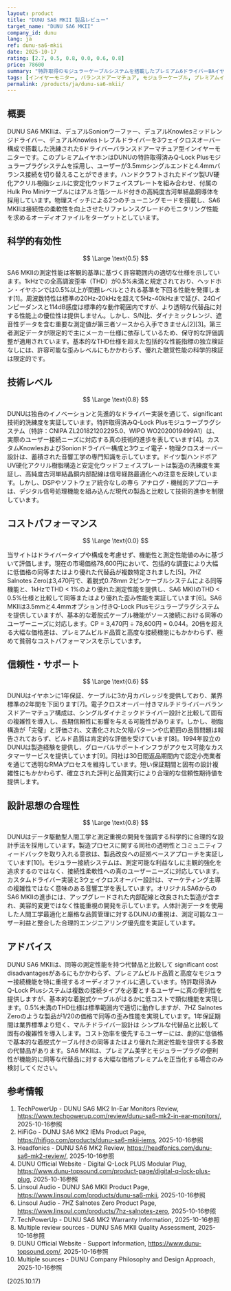 ```yaml
---
layout: product
title: "DUNU SA6 MKII 製品レビュー"
target_name: "DUNU SA6 MKII"
company_id: dunu
lang: ja
ref: dunu-sa6-mkii
date: 2025-10-17
rating: [2.7, 0.5, 0.8, 0.0, 0.6, 0.8]
price: 78600
summary: "特許取得のモジュラーケーブルシステムを搭載したプレミアム6ドライバーBAイヤホン。リファレンスチューニングと高度な接続性を提供するが、同等性能の代替品と比較して大幅な価格プレミアムが存在する。"
tags: [インイヤーモニター, バランスドアーマチュア, モジュラーケーブル, プレミアムイヤホン, DUNU]
permalink: /products/ja/dunu-sa6-mkii/
---
```


## 概要

DUNU SA6 MKIIは、デュアルSonionウーファー、デュアルKnowlesミッドレンジドライバー、デュアルKnowlesトレブルドライバーを3ウェイクロスオーバー構成で搭載した洗練された6ドライバーバランスドアーマチュア型インイヤーモニターです。このプレミアムイヤホンはDUNUの特許取得済みQ-Lock Plusモジュラープラグシステムを採用し、ユーザーが3.5mmシングルエンドと4.4mmバランス接続を切り替えることができます。ハンドクラフトされたドイツ製UV硬化アクリル樹脂シェルに安定化ウッドフェイスプレートを組み合わせ、付属のHulk Pro Miniケーブルにはアルミ箔シールド付きの高純度古河単結晶銅導体を採用しています。物理スイッチによる2つのチューニングモードを搭載し、SA6 MKIIは接続性の柔軟性を向上させたリファレンスグレードのモニタリング性能を求めるオーディオファイルをターゲットとしています。

## 科学的有効性

$$ \Large \text{0.5} $$

SA6 MKIIの測定性能は客観的基準に基づく許容範囲内の適切な仕様を示しています。1kHzでの全高調波歪率（THD）が0.5%未満と規定されており、ヘッドホン・イヤホンでは0.5%以上が問題レベルとされる基準を下回る性能を発揮します[1]。周波数特性は標準の20Hz-20kHzを超えて5Hz-40kHzまで延び、24Ωインピーダンスと114dB感度は標準的な動作範囲内ですが、より透明な代替品に対する性能上の優位性は提供しません。しかし、S/N比、ダイナミックレンジ、遮音性データを含む重要な測定値が第三者ソースから入手できません[2][3]。第三者測定データが限定的で主にメーカー仕様に依存しているため、保守的な評価調整が適用されています。基本的なTHD仕様を超えた包括的な性能指標の独立検証なしには、許容可能な歪みレベルにもかかわらず、優れた聴覚性能の科学的検証は限定的です。

## 技術レベル

$$ \Large \text{0.8} $$

DUNUは独自のイノベーションと先進的なドライバー実装を通じて、significant技術的洗練度を実証しています。特許取得済みQ-Lock Plusモジュラープラグシステム（特許：CNIPA ZL201821202295.0、WIPO WO2020019499A1）は、実際のユーザー接続ニーズに対応する真の技術的進歩を表しています[4]。カスタムKnowlesおよびSonionドライバー構成と3ウェイ電子・物理クロスオーバー設計は、蓄積された音響工学の専門知識を示しています。ドイツ製ハンドポアUV硬化アクリル樹脂構造と安定化ウッドフェイスプレートは製造の洗練度を実証し、高純度古河単結晶銅内部配線は信号経路最適化への注意を反映しています。しかし、DSPやソフトウェア統合なしの専ら アナログ・機械的アプローチは、デジタル信号処理機能を組み込んだ現代の製品と比較して技術的進歩を制限しています。

## コストパフォーマンス

$$ \Large \text{0.0} $$

当サイトはドライバータイプや構成を考慮せず、機能性と測定性能値のみに基づいて評価します。現在の市場価格78,600円において、包括的な調査により大幅に低価格の同等またはより優れた代替品が複数特定されました[5]。7HZ Salnotes Zeroは3,470円で、着脱式0.78mm 2ピンケーブルシステムによる同等機能と、1kHzでTHD < 1%のより優れた測定性能を提供し、SA6 MKIIのTHD < 0.5%仕様と比較して同等またはより優れた歪み性能を実証しています[6]。SA6 MKIIは3.5mmと4.4mmオプション付きQ-Lock Plusモジュラープラグシステムを提供していますが、基本的な着脱式ケーブル機能がソース接続における同等のユーザーニーズに対応します。CP = 3,470円 ÷ 78,600円 = 0.044。20倍を超える大幅な価格差は、プレミアムビルド品質と高度な接続機能にもかかわらず、極めて貧弱なコストパフォーマンスを示しています。

## 信頼性・サポート

$$ \Large \text{0.6} $$

DUNUはイヤホンに1年保証、ケーブルに3か月カバレッジを提供しており、業界標準の2年間を下回ります[7]。電子クロスオーバー付きマルチドライバーバランスドアーマチュア構成は、シングルダイナミックドライバー設計と比較して固有の複雑性を導入し、長期信頼性に影響を与える可能性があります。しかし、樹脂構造が「完璧」と評価され、文書化された欠陥パターンや広範囲の品質問題は報告されておらず、ビルド品質は肯定的な評価を受けています[8]。1994年設立のDUNUは製造経験を提供し、グローバルサポートインフラがアクセス可能なカスタマーサービスを提供しています[9]。同社は30日間返品期間内で認定小売業者を通じて透明なRMAプロセスを維持しています。短い保証期間と固有の設計複雑性にもかかわらず、確立された評判と品質実行により合理的な信頼性期待値を提供します。

## 設計思想の合理性

$$ \Large \text{0.8} $$

DUNUはデータ駆動型人間工学と測定重視の開発を強調する科学的に合理的な設計手法を採用しています。製造プロセスに関する同社の透明性とコミュニティフィードバックを取り入れる意欲は、製品改良への証拠ベースアプローチを実証しています[10]。モジュラー接続システムは、測定可能な利益なしに主観的強化を追求するのではなく、接続性柔軟性への真のユーザーニーズに対応しています。カスタムドライバー実装と3ウェイクロスオーバー設計は、マーケティング主導の複雑性ではなく意味のある音響工学を表しています。オリジナルSA6からのSA6 MKIIの進歩には、アップグレードされた内部配線と改良された製造が含まれ、美容的変更ではなく性能重視の開発を示しています。人体計測データを使用した人間工学最適化と厳格な品質管理に対するDUNUの重視は、測定可能なユーザー利益と整合した合理的エンジニアリング優先度を実証しています。

## アドバイス

DUNU SA6 MKIIは、同等の測定性能を持つ代替品と比較して significant cost disadvantagesがあるにもかかわらず、プレミアムビルド品質と高度なモジュラー接続機能を特に重視するオーディオファイルに適しています。特許取得済みQ-Lock Plusシステムは複数の接続タイプを必要とするユーザーに真の便利性を提供しますが、基本的な着脱式ケーブルがはるかに低コストで類似機能を実現します。0.5%未満のTHD仕様は標準範囲内で適切に動作しますが、7HZ Salnotes Zeroのような製品が1/20の価格で同等の歪み性能を実現しています。1年保証期間は業界標準より短く、マルチドライバー設計は シンプルな代替品と比較して固有の複雑性を導入します。コスト効率を優先するユーザーには、劇的に低価格で基本的な着脱式ケーブル付きの同等またはより優れた測定性能を提供する多数の代替品があります。SA6 MKIIは、プレミアム美学とモジュラープラグの便利性が機能的に同等な代替品に対する大幅な価格プレミアムを正当化する場合のみ検討してください。

## 参考情報

1. TechPowerUp - DUNU SA6 MK2 In-Ear Monitors Review, https://www.techpowerup.com/review/dunu-sa6-mk2-in-ear-monitors/, 2025-10-16参照
2. HiFiGo - DUNU SA6 MK2 IEMs Product Page, https://hifigo.com/products/dunu-sa6-mkii-iems, 2025-10-16参照
3. Headfonics - DUNU SA6 MK2 Review, https://headfonics.com/dunu-sa6-mk2-review/, 2025-10-16参照
4. DUNU Official Website - Digital Q-Lock PLUS Modular Plug, https://www.dunu-topsound.com/product-page/digital-q-lock-plus-plug, 2025-10-16参照
5. Linsoul Audio - DUNU SA6 MKII Product Page, https://www.linsoul.com/products/dunu-sa6-mkii, 2025-10-16参照
6. Linsoul Audio - 7HZ Salnotes Zero Product Page, https://www.linsoul.com/products/7hz-salnotes-zero, 2025-10-16参照
7. TechPowerUp - DUNU SA6 MK2 Warranty Information, 2025-10-16参照
8. Multiple review sources - DUNU SA6 MKII Quality Assessment, 2025-10-16参照
9. DUNU Official Website - Support Information, https://www.dunu-topsound.com/, 2025-10-16参照
10. Multiple sources - DUNU Company Philosophy and Design Approach, 2025-10-16参照

(2025.10.17)